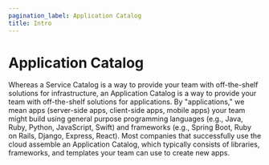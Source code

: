 ```yaml
---
pagination_label: Application Catalog
title: Intro
---
```


# Application Catalog

Whereas a Service Catalog is a way to provide your team with off-the-shelf solutions for infrastructure, an Application
Catalog is a way to provide your team with off-the-shelf solutions for applications. By "applications," we mean apps
(server-side apps, client-side apps, mobile apps) your team might build using general purpose programming languages
(e.g., Java, Ruby, Python, JavaScript, Swift) and frameworks (e.g., Spring Boot, Ruby on Rails, Django, Express, React).
Most companies that successfully use the cloud assemble an Application Catalog, which typically consists of libraries,
frameworks, and templates your team can use to create new apps.


<!-- ##DOCS-SOURCER-START
{"sourcePlugin":"Local File Copier","hash":"a543aca81ea544854f6bb8fa6ab18827"}
##DOCS-SOURCER-END -->
